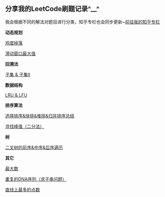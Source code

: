 ## 分享我的LeetCode刷题记录^__^
我会根据不同的解法对题目进行分类，知乎专栏也会同步更新~[前往我的知乎专栏](https://zhuanlan.zhihu.com/c_1187843464115523584)

**动态规划**

[鸡蛋掉落](https://github.com/chenyiwei00/LeetCode/blob/master/887%E9%B8%A1%E8%9B%8B%E6%8E%89%E8%90%BD.md)

[滑动窗口最大值](https://github.com/chenyiwei00/LeetCode/blob/master/%08%E6%BB%91%E5%8A%A8%E7%AA%97%E5%8F%A3%E6%9C%80%E5%A4%A7%E5%80%BC.md)

**回溯法**

[子集 & 子集II](https://github.com/chenyiwei00/LeetCode/blob/master/%E5%AD%90%E9%9B%86%20%26%20%E5%AD%90%E9%9B%86II.md)

**数据结构**

[LRU & LFU](https://github.com/chenyiwei00/LeetCode/blob/master/LRU%20%26%20LFU.md)

**排序算法**

[选择排序&快排&堆排&归并排序总结](https://github.com/chenyiwei00/LeetCode/blob/master/%E9%80%89%E6%8B%A9%E6%8E%92%E5%BA%8F%26%E5%BF%AB%E6%8E%92%26%E5%A0%86%E6%8E%92%26%E5%BD%92%E5%B9%B6%E6%8E%92%E5%BA%8F.md)

[寻找峰值（二分法）](https://github.com/chenyiwei00/LeetCode/blob/master/%E5%AF%BB%E6%89%BE%E5%B3%B0%E5%80%BC%EF%BC%88%E4%BA%8C%E5%88%86%E6%B3%95%EF%BC%89.md)

**树**

[二叉树的前序&中序&后序遍历](https://github.com/chenyiwei00/LeetCode/blob/master/%E4%BA%8C%E5%8F%89%E6%A0%91%E7%9A%84%E5%89%8D%E5%BA%8F%26%E4%B8%AD%E5%BA%8F%26%E5%90%8E%E5%BA%8F%E9%81%8D%E5%8E%86.md)

**其它**

[最大数](https://github.com/chenyiwei00/LeetCode/blob/master/%E6%9C%80%E5%A4%A7%E6%95%B0.md)

[重复的DNA序列（求子串问题）](https://github.com/chenyiwei00/LeetCode/blob/master/%E9%87%8D%E5%A4%8D%E7%9A%84DNA%E5%BA%8F%E5%88%97%EF%BC%88%E6%B1%82%E5%AD%90%E4%B8%B2%E9%97%AE%E9%A2%98%EF%BC%89.md)

[直线上最多的点数](https://github.com/chenyiwei00/LeetCode/blob/master/%E7%9B%B4%E7%BA%BF%E4%B8%8A%E6%9C%80%E5%A4%9A%E7%9A%84%E7%82%B9%E6%95%B0.md)
